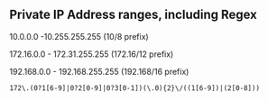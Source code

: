 ## Private IP Address ranges, including Regex

10.0.0.0 -10.255.255.255  (10/8 prefix)

172.16.0.0 - 172.31.255.255  (172.16/12 prefix)

192.168.0.0 - 192.168.255.255 (192.168/16 prefix)

`172\.(0?1[6-9]|0?2[0-9]|0?3[0-1])(\.0){2}\/((1[6-9])|(2[0-8]))`
